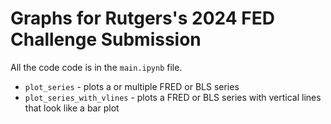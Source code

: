 # Graphs for Rutgers's 2024 FED Challenge Submission


All the code code is in the `main.ipynb` file. 

- `plot_series` - plots a or multiple FRED or BLS series
- `plot_series_with_vlines` - plots a FRED or BLS series with vertical lines that look like a bar plot